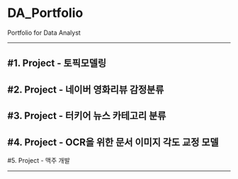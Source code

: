 # DA_Portfolio
Portfolio for Data Analyst

---
#1. Project - 토픽모델링
---

#2. Project - 네이버 영화리뷰 감정분류
---

#3. Project - 터키어 뉴스 카테고리 분류
---

#4. Project - OCR을 위한 문서 이미지 각도 교정 모델
---

#5. Project - 맥주 개발

---

